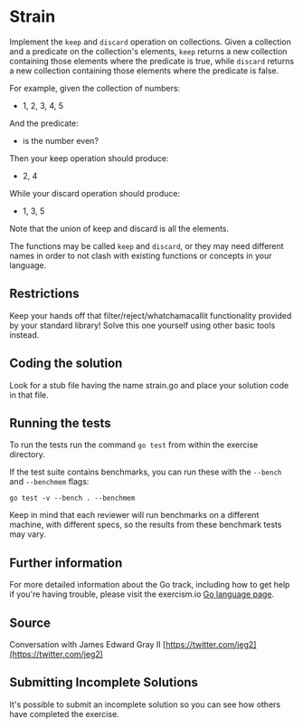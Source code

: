 # Strain

Implement the `keep` and `discard` operation on collections. Given a collection
and a predicate on the collection's elements, `keep` returns a new collection
containing those elements where the predicate is true, while `discard` returns
a new collection containing those elements where the predicate is false.

For example, given the collection of numbers:

- 1, 2, 3, 4, 5

And the predicate:

- is the number even?

Then your keep operation should produce:

- 2, 4

While your discard operation should produce:

- 1, 3, 5

Note that the union of keep and discard is all the elements.

The functions may be called `keep` and `discard`, or they may need different
names in order to not clash with existing functions or concepts in your
language.

## Restrictions

Keep your hands off that filter/reject/whatchamacallit functionality
provided by your standard library!  Solve this one yourself using other
basic tools instead.

## Coding the solution

Look for a stub file having the name strain.go
and place your solution code in that file.

## Running the tests

To run the tests run the command `go test` from within the exercise directory.

If the test suite contains benchmarks, you can run these with the `--bench` and `--benchmem`
flags:

    go test -v --bench . --benchmem

Keep in mind that each reviewer will run benchmarks on a different machine, with
different specs, so the results from these benchmark tests may vary.

## Further information

For more detailed information about the Go track, including how to get help if
you're having trouble, please visit the exercism.io [Go language page](http://exercism.io/languages/go/resources).

## Source

Conversation with James Edward Gray II [https://twitter.com/jeg2](https://twitter.com/jeg2)

## Submitting Incomplete Solutions

It's possible to submit an incomplete solution so you can see how others have completed the exercise.
